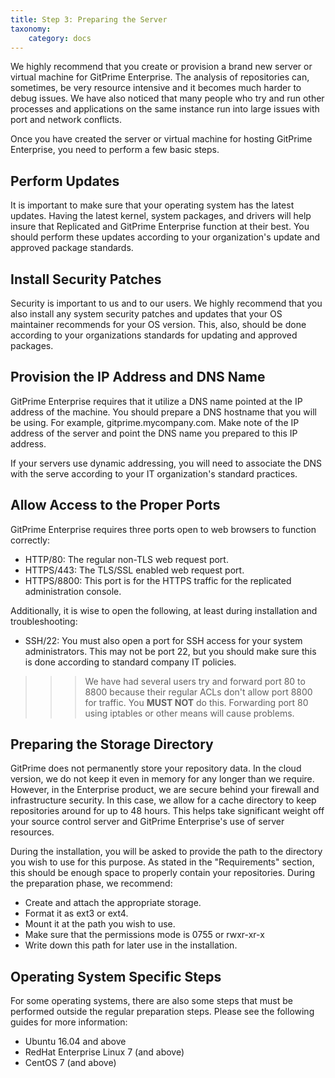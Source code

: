 ```yaml
---
title: Step 3: Preparing the Server
taxonomy:
    category: docs
---
```


We highly recommend that you create or provision a brand new server or virtual machine for GitPrime Enterprise.  The analysis of repositories can, sometimes, be very resource intensive and it becomes much harder to debug issues.  We have also noticed that many people who try and run other processes and applications on the same instance run into large issues with port and network conflicts.

Once you have created the server or virtual machine for hosting GitPrime Enterprise, you need to perform a few basic steps.

## Perform Updates
It is important to make sure that your operating system has the latest updates.  Having the latest kernel, system packages, and drivers will help insure that Replicated and GitPrime Enterprise function at their best.  You should perform these updates according to your organization's update and approved package standards.

## Install Security Patches
Security is important to us and to our users.  We highly recommend that you also install any system security patches and updates that your OS maintainer recommends for your OS version.  This, also, should be done according to your organizations standards for updating and approved packages.

## Provision the IP Address and DNS Name
GitPrime Enterprise requires that it utilize a DNS name pointed at the IP address of the machine.  You should prepare a DNS hostname that you will be using.  For example, gitprime.mycompany.com.  Make note of the IP address of the server and point the DNS name you prepared to this IP address.

If your servers use dynamic addressing, you will need to associate the DNS with the serve according to your IT organization's standard practices.

## Allow Access to the Proper Ports
GitPrime Enterprise requires three ports open to web browsers to function correctly:

- HTTP/80:  The regular non-TLS web request port.
- HTTPS/443:  The TLS/SSL enabled web request port.
- HTTPS/8800: This port is for the HTTPS traffic for the replicated administration console.

Additionally, it is wise to open the following, at least during installation and troubleshooting:

- SSH/22:  You must also open a port for SSH access for your system administrators.  This may not be port 22, but you should make sure this is done according to standard company IT policies.

>>> We have had several users try and forward port 80 to 8800 because their regular ACLs don't allow port 8800 for traffic. You **MUST NOT** do this.  Forwarding port 80 using iptables or other means will cause problems.

## Preparing the Storage Directory
GitPrime does not permanently store your repository data.  In the cloud version, we do not keep it even in memory for any longer than we require.  However, in the Enterprise product, we are secure behind your firewall and infrastructure security.  In this case, we allow for a cache directory to keep repositories around for up to 48 hours.  This helps take significant weight off your source control server and GitPrime Enterprise's use of server resources.

During the installation, you will be asked to provide the path to the directory you wish to use for this purpose.  As stated in the "Requirements" section, this should be enough space to properly contain your repositories.  During the preparation phase, we recommend:

- Create and attach the appropriate storage.
- Format it as ext3 or ext4.
- Mount it at the path you wish to use.
- Make sure that the permissions mode is 0755 or rwxr-xr-x
- Write down this path for later use in the installation.

## Operating System Specific Steps
For some operating systems, there are also some steps that must be performed outside the regular preparation steps.  Please see the following guides for more information:

- Ubuntu 16.04 and above
- RedHat Enterprise Linux 7 (and above)
- CentOS 7 (and above)